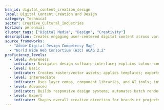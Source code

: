```yaml
---
ksa_id: digital_content_creation_design  
label: Digital Content Creation and Design  
category: Technical  
sector: Creative_Cultural_Industries  
horizon: perennial  
cluster_tags: ["Digital Media", "Design", "Creativity"]  
description: Creates engaging user-centered digital content across various media (graphics, video, text), combining creative design principles with technology (Adobe Creative Cloud, generative artificial intelligence (AI), and Web Content Accessibility Guidelines (WCAG) 2.2) to reach and resonate with audiences.  
source_frameworks:
  - "Adobe Digital-Design Competency Map"
  - "World Wide Web Consortium (W3C) WCAG 2.2" 
proficiency_levels:  
  - level: Awareness  
    indicator: Navigates design software interface; explains colour-contrast basics; uses basic design templates or tools to produce simple graphics or social media posts.  
  - level: Basic  
    indicator: Creates raster/vector assets; applies templates; exports optimised files; produces quality standalone content (imagery, short videos, or written posts) following style guidelines and branding.  
  - level: Intermediate  
    indicator: Uses layer comps, component libraries, and AI tools; integrates alt-text and transcript assets; integrates multiple media elements (visuals, audio, text) into cohesive content pieces or campaigns that engage the target audience.  
  - level: Advanced  
    indicator: Builds responsive design systems; automates batch renders; conducts usability testing; develops creative strategies and adapts content for different platforms/audiences, ensuring consistent messaging and high production value.  
  - level: Expert  
    indicator: Shapes overall creative direction for brands or projects, oversees large-scale multimedia campaigns, and mentors creative teams in innovation and design.  
---  
```

